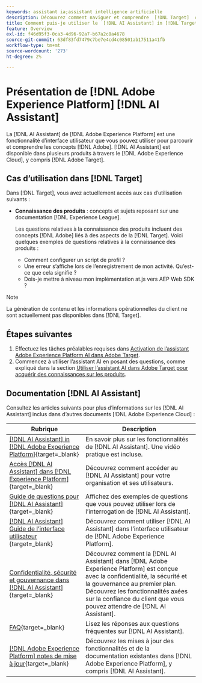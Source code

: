 ```yaml
---
keywords: assistant ia;assistant intelligence artificielle
description: Découvrez comment naviguer et comprendre  [!DNL Target]  concepts avec  [!DNL AI Assistant].
title: Comment puis-je utiliser le  [!DNL AI Assistant] in [!DNL Target] ?
feature: Overview
exl-id: f46d95f3-0ca3-4d96-92a7-b67a2c8a4678
source-git-commit: 63df83fd7479c7be7e4cd4c08501ab17511a41fb
workflow-type: tm+mt
source-wordcount: '273'
ht-degree: 2%

---
```


# Présentation de [!DNL Adobe Experience Platform] [!DNL AI Assistant]

La [!DNL AI Assistant] de [!DNL Adobe Experience Platform] est une fonctionnalité d’interface utilisateur que vous pouvez utiliser pour parcourir et comprendre les concepts [!DNL Adobe]. [!DNL AI Assistant] est disponible dans plusieurs produits à travers le [!DNL Adobe Experience Cloud], y compris [!DNL Adobe Target].

## Cas d’utilisation dans [!DNL Target]

Dans [!DNL Target], vous avez actuellement accès aux cas d’utilisation suivants :

* **Connaissance des produits** : concepts et sujets reposant sur une documentation [!DNL Experience League].

  Les questions relatives à la connaissance des produits incluent des concepts [!DNL Adobe] liés à des aspects de la [!DNL Target]. Voici quelques exemples de questions relatives à la connaissance des produits :

   * Comment configurer un script de profil ?
   * Une erreur s’affiche lors de l’enregistrement de mon activité. Qu’est-ce que cela signifie ?
   * Dois-je mettre à niveau mon implémentation at.js vers AEP Web SDK ?

>[!NOTE]
>
>La génération de contenu et les informations opérationnelles du client ne sont actuellement pas disponibles dans [!DNL Target].

## Étapes suivantes

1. Effectuez les tâches préalables requises dans [Activation de l’assistant Adobe Experience Platform AI dans Adobe Target](/help/main/c-intro/enabling-ai-assistant.md).
1. Commencez à utiliser l’assistant AI en posant des questions, comme expliqué dans la section [Utiliser l’assistant AI dans Adobe Target pour acquérir des connaissances sur les produits](/help/main/c-intro/ai-assistant-product-knowledge.md).

## Documentation [!DNL AI Assistant]

Consultez les articles suivants pour plus d’informations sur les [!DNL AI Assistant] inclus dans d’autres documents [!DNL Adobe Experience Cloud] :

| Rubrique | Description |
| --- | --- |
| [[!DNL AI Assistant] in [!DNL Adobe Experience Platform]](https://experienceleague.adobe.com/en/docs/experience-platform/ai-assistant/home){target=_blank} | En savoir plus sur les fonctionnalités de [!DNL AI Assistant]. Une vidéo pratique est incluse. |
| [Accès [!DNL AI Assistant] dans [!DNL Experience Platform]](https://experienceleague.adobe.com/en/docs/experience-platform/ai-assistant/access){target=_blank} | Découvrez comment accéder au [!DNL AI Assistant] pour votre organisation et ses utilisateurs. |
| [Guide de questions pour  [!DNL AI Assistant]](https://experienceleague.adobe.com/en/docs/experience-platform/ai-assistant/questions){target=_blank} | Affichez des exemples de questions que vous pouvez utiliser lors de l’interrogation de [!DNL AI Assistant]. |
| [[!DNL AI Assistant]  Guide de l’interface utilisateur ](https://experienceleague.adobe.com/en/docs/experience-platform/ai-assistant/ui-guide){target=_blank} | Découvrez comment utiliser [!DNL AI Assistant] dans l’interface utilisateur de [!DNL Adobe Experience Platform]. |
| [Confidentialité, sécurité et gouvernance dans  [!DNL AI Assistant]](https://experienceleague.adobe.com/en/docs/experience-platform/ai-assistant/privacy){target=_blank} | Découvrez comment la [!DNL AI Assistant] dans [!DNL Adobe Experience Platform] est conçue avec la confidentialité, la sécurité et la gouvernance au premier plan. Découvrez les fonctionnalités axées sur la confiance du client que vous pouvez attendre de [!DNL AI Assistant]. |
| [FAQ](https://experienceleague.adobe.com/en/docs/experience-platform/ai-assistant/faq){target=_blank} | Lisez les réponses aux questions fréquentes sur [!DNL AI Assistant]. |
| [[!DNL Adobe Experience Platform] notes de mise à jour](https://experienceleague.adobe.com/en/docs/experience-platform/release-notes/latest){target=_blank} | Découvrez les mises à jour des fonctionnalités et de la documentation existantes dans [!DNL Adobe Experience Platform], y compris [!DNL AI Assistant]. |